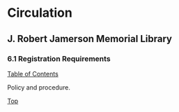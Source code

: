 [0]: ../README.md
[6.1]: registration-requirements.md

# Circulation
## J. Robert Jamerson Memorial Library
### 6.1 Registration Requirements
[Table of Contents][0]

Policy and procedure.

[Top][6.1]